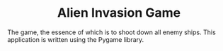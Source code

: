 <h1 align="center">Alien Invasion Game</h1>

The game, the essence of which is to shoot down all enemy ships. This application is written using the Pygame library.

